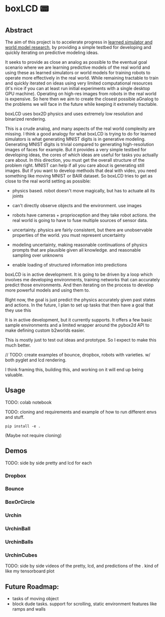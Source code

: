<!--![](./assets/sideside.gif)-->
# boxLCD 📟
<!--## *box2D physics with low-res and binarized rendering*-->

## Abstract

The aim of this project is to accelerate progress in [learned simulator and world model research](https://matwilso.github.io/robot-learning/future/),
by providing a simple testbed for developing and quickly iterating on predictive modeling ideas.

It seeks to provide as close an analog as possible to the eventual goal scenario where
we are learning predictive models of the real world and using these as learned simulators
or world models for training robots to operate more effectively in the real world.
While remaining tractable to train and quickly iterated on ideas using very limited computational resources (it's nice
if you can at least run initial experiments with a single desktop GPU machine).
Operating on high-res images from robots in the real world is expensive.
So here then we aim to create the closest possible aGnalog to the problems we will face in the
future while keeping it extremely tractable.

boxLCD uses box2D physics and uses extremely low resolution and binarized rendering.

This is a crude analog, and many aspects of the real world complexity are missing.
I think a good analogy for what boxLCD is trying to do for learned simulators is what generating MNIST digits is
in generative modeling. Generating MNIST digits is trivial compared to generating high-resolution images of faces for example.
But it provides a very simple testbed for developing ideas, the cores of which ideas are useful for tasks you actually care about.
In this direction, you must get the overall structure of the problem right.
MNIST can help if all you care about is generating still images. But if you want
to develop methods that deal with video, you need something like moving MNIST or BAIR dataset.
So boxLCD tries to get as close to the real world setting as possible:
- physics based. robot doesn't move magically, but has to actuate all its joints
- can't directly observe objects and the environment. use images
- robots have cameras + proprioception and they take robot actions. the real world is going to have to fuse multiple sources of sensor data.
- uncertainty. physics are fairly consistent, but there are unobservable properties of the world. you must represent uncertainty

- modeling uncertainty, making reasonable continuations of physics prompts that are plausible given all knowledge. and reasonable sampling over unknowns
- enable loading of structured information into predictions


boxLCD is in active development.
It is going to be driven by a loop which involves me developing environments,
training networks that can accurately predict those environments.
And then iterating on the process to develop more powerful models and using them to.

Right now, the goal is just predict the physics accurately given past states and actions.
In the future, I plan to set up tasks that then have a goal that they use this


It is in active development, but it currently supports.
It offers a few basic sample environments and a limited wrapper around the pybox2d API to make defining custom b2worlds easier.

This is mostly just to test out ideas and prototype. So I expect to make this much better.


// TODO: create examples of bounce, dropbox, robots with varieties. w/ both pyglet and lcd rendering.

I think framing this, building this, and working on it will end up being valuable.


## Usage

TODO: colab notebook

TODO: cloning and requirements and example of how to run different envs and stuff.

`pip install -e .`

(Maybe not require cloning)

## Demos

TODO: side by side pretty and lcd for each

### Dropbox
### Bounce
### BoxOrCircle
### Urchin
### UrchinBall
### UrchinBalls
### UrchinCubes

TODO: side by side videos of the pretty, lcd, and predictions of the . kind of like my tensorboard plot

## Future Roadmap:
- tasks of moving object
- block dude tasks. support for scrolling, static environment features like ramps and walls